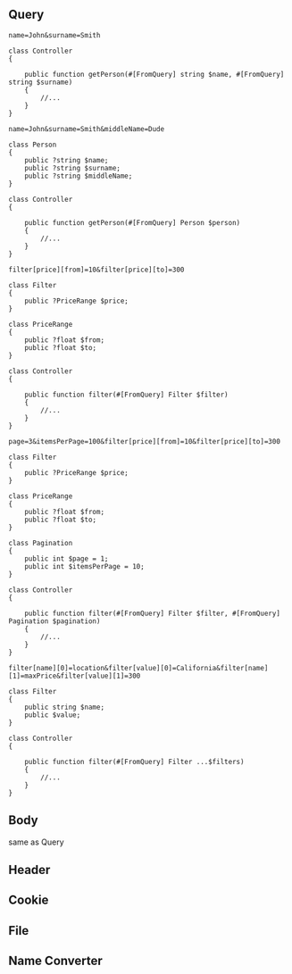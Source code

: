 ## Query
`name=John&surname=Smith`
```
class Controller 
{

    public function getPerson(#[FromQuery] string $name, #[FromQuery] string $surname)
    {
        //...
    }
}
```


`name=John&surname=Smith&middleName=Dude`
```
class Person 
{
    public ?string $name;
    public ?string $surname;
    public ?string $middleName;
}

class Controller 
{

    public function getPerson(#[FromQuery] Person $person)
    {
        //...
    }
}
```


`filter[price][from]=10&filter[price][to]=300`
```
class Filter 
{
    public ?PriceRange $price;
}

class PriceRange 
{
    public ?float $from;
    public ?float $to;
}

class Controller 
{

    public function filter(#[FromQuery] Filter $filter)
    {
        //...
    }
}
```

`page=3&itemsPerPage=100&filter[price][from]=10&filter[price][to]=300`

```
class Filter 
{
    public ?PriceRange $price;
}

class PriceRange 
{
    public ?float $from;
    public ?float $to;
}

class Pagination 
{
    public int $page = 1;
    public int $itemsPerPage = 10;
}

class Controller 
{

    public function filter(#[FromQuery] Filter $filter, #[FromQuery] Pagination $pagination)
    {
        //...
    }
}
```

`filter[name][0]=location&filter[value][0]=California&filter[name][1]=maxPrice&filter[value][1]=300`

```
class Filter 
{
    public string $name;
    public $value;
}

class Controller 
{

    public function filter(#[FromQuery] Filter ...$filters)
    {
        //...
    }
}
```


## Body
same as Query

## Header
## Cookie
## File

## Name Converter